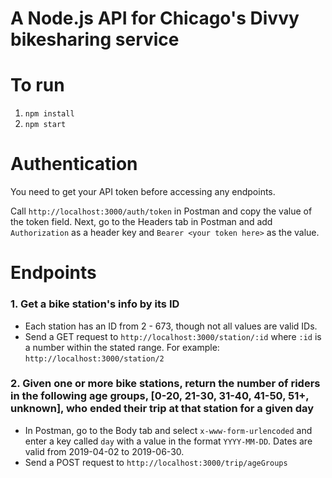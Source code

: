 # A Node.js API for Chicago's Divvy bikesharing service

# To run

1. `npm install`
2. `npm start`

# Authentication

You need to get your API token before accessing any endpoints.

Call `http://localhost:3000/auth/token` in Postman and copy the value of the token field. Next, go to the Headers tab in Postman and add `Authorization` as a header key and `Bearer <your token here>` as the value.

# Endpoints

### 1. Get a bike station's info by its ID

- Each station has an ID from 2 - 673, though not all values are valid IDs.
- Send a GET request to `http://localhost:3000/station/:id` where `:id` is a number within the stated range. For example: `http://localhost:3000/station/2`

### 2. Given one or more bike stations, return the number of riders in the following age groups, [0-20, 21-30, 31-40, 41-50, 51+, unknown], who ended their trip at that station for a given day

- In Postman, go to the Body tab and select `x-www-form-urlencoded` and enter a key called `day` with a value in the format `YYYY-MM-DD`. Dates are valid from 2019-04-02 to 2019-06-30.
- Send a POST request to `http://localhost:3000/trip/ageGroups`
